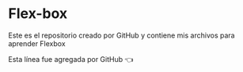 # Flex-box
Este es el repositorio creado por GitHub y contiene mis archivos para aprender Flexbox 

Esta línea fue agregada por GitHub 👈